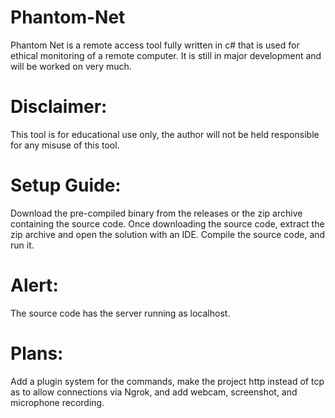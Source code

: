 # Phantom-Net
Phantom Net is a remote access tool fully written in c# that is used for ethical monitoring of a remote computer.
It is still in major development and will be worked on very much.
# Disclaimer:
This tool is for educational use only, the author will not be held responsible for any misuse of this tool.
# Setup Guide:
Download the pre-compiled binary from the releases or the zip archive containing the source code.
Once downloading the source code, extract the zip archive and open the solution with an IDE.
Compile the source code, and run it.
# Alert:
The source code has the server running as localhost.
# Plans:
Add a plugin system for the commands, make the project http instead of tcp as to allow connections via Ngrok, and add webcam, screenshot, and microphone recording.
